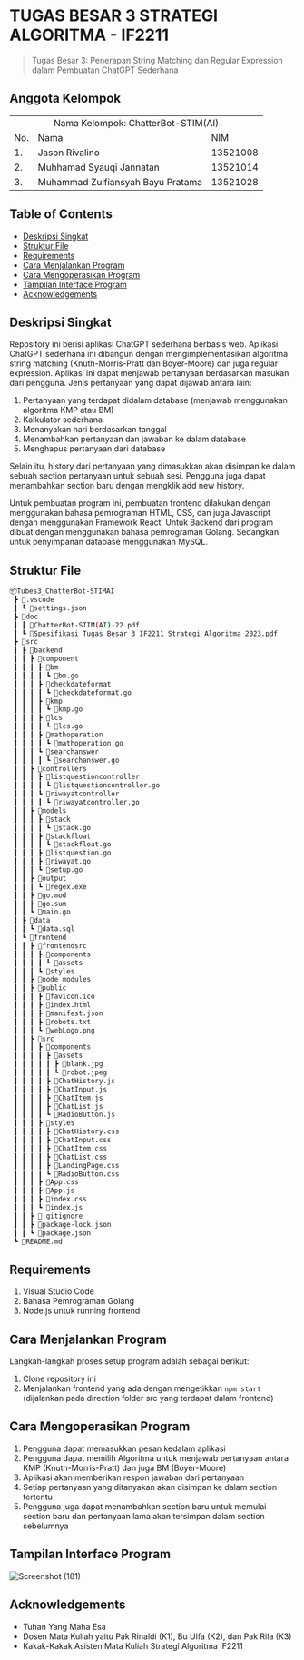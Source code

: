 # TUGAS BESAR 3 STRATEGI ALGORITMA - IF2211
> Tugas Besar 3: Penerapan String Matching dan Regular Expression dalam Pembuatan ChatGPT Sederhana

## Anggota Kelompok
<table>
    <tr>
        <td colspan="3", align = "center"><center>Nama Kelompok: ChatterBot-STIM(AI)</center></td>
    </tr>
    <tr>
        <td>No.</td>
        <td>Nama</td>
        <td>NIM</td>
    </tr>
    <tr>
        <td>1.</td>
        <td>Jason Rivalino</td>
        <td>13521008</td>
    </tr>
    <tr>
        <td>2.</td>
        <td>Muhhamad Syauqi Jannatan</td>
        <td>13521014</td>
    </tr>
    <tr>
        <td>3.</td>
        <td>Muhammad Zulfiansyah Bayu Pratama</td>
        <td>13521028</td>
    </tr>
</table>

## Table of Contents
* [Deskripsi Singkat](#deskripsi-singkat)
* [Struktur File](#struktur-file)
* [Requirements](#requirements)
* [Cara Menjalankan Program](#cara-menjalankan-program)
* [Cara Mengoperasikan Program](#cara-mengoperasikan-program)
* [Tampilan Interface Program](#tampilan-interface-program)
* [Acknowledgements](#acknowledgements)

## Deskripsi Singkat
Repository ini berisi aplikasi ChatGPT sederhana berbasis web. Aplikasi ChatGPT sederhana ini dibangun dengan mengimplementasikan algoritma string matching (Knuth-Morris-Pratt dan Boyer-Moore) dan juga regular expression. Aplikasi ini dapat menjawab pertanyaan berdasarkan masukan dari pengguna. Jenis pertanyaan yang dapat dijawab antara lain:
1. Pertanyaan yang terdapat didalam database (menjawab menggunakan algoritma KMP atau BM)
2. Kalkulator sederhana
3. Menanyakan hari berdasarkan tanggal
4. Menambahkan pertanyaan dan jawaban ke dalam database
5. Menghapus pertanyaan dari database

Selain itu, history dari pertanyaan yang dimasukkan akan disimpan ke dalam sebuah section pertanyaan untuk sebuah sesi. Pengguna juga dapat menambahkan section baru dengan mengklik add new history. 

Untuk pembuatan program ini, pembuatan frontend dilakukan dengan menggunakan bahasa pemrograman HTML, CSS, dan juga Javascript dengan menggunakan Framework React. Untuk Backend dari program dibuat dengan menggunakan bahasa pemrograman Golang. Sedangkan untuk penyimpanan database menggunakan MySQL.

## Struktur File
```bash
📦Tubes3_ChatterBot-STIMAI
 ┣ 📂.vscode
 ┃ ┗ 📜settings.json
 ┣ 📂doc
 ┃ ┃ 📜ChatterBot-STIM(AI)-22.pdf
 ┃ ┗ 📜Spesifikasi Tugas Besar 3 IF2211 Strategi Algoritma 2023.pdf
 ┣ 📂src
 ┃ ┣ 📂backend
 ┃ ┃ ┣ 📂component
 ┃ ┃ ┃ ┣ 📂bm
 ┃ ┃ ┃ ┃ ┗ 📜bm.go
 ┃ ┃ ┃ ┣ 📂checkdateformat
 ┃ ┃ ┃ ┃ ┗ 📜checkdateformat.go
 ┃ ┃ ┃ ┣ 📂kmp
 ┃ ┃ ┃ ┃ ┗ 📜kmp.go
 ┃ ┃ ┃ ┣ 📂lcs
 ┃ ┃ ┃ ┃ ┗ 📜lcs.go
 ┃ ┃ ┃ ┣ 📂mathoperation
 ┃ ┃ ┃ ┃ ┗ 📜mathoperation.go
 ┃ ┃ ┃ ┗ 📂searchanswer
 ┃ ┃ ┃ ┃ ┗ 📜searchanswer.go
 ┃ ┃ ┣ 📂controllers
 ┃ ┃ ┃ ┣ 📂listquestioncontroller
 ┃ ┃ ┃ ┃ ┗ 📜listquestioncontroller.go
 ┃ ┃ ┃ ┗ 📂riwayatcontroller
 ┃ ┃ ┃ ┃ ┗ 📜riwayatcontroller.go
 ┃ ┃ ┣ 📂models
 ┃ ┃ ┃ ┣ 📂stack
 ┃ ┃ ┃ ┃ ┗ 📜stack.go
 ┃ ┃ ┃ ┣ 📂stackfloat
 ┃ ┃ ┃ ┃ ┗ 📜stackfloat.go
 ┃ ┃ ┃ ┣ 📜listquestion.go
 ┃ ┃ ┃ ┣ 📜riwayat.go
 ┃ ┃ ┃ ┗ 📜setup.go
 ┃ ┃ ┣ 📂output
 ┃ ┃ ┃ ┗ 📜regex.exe
 ┃ ┃ ┣ 📜go.mod
 ┃ ┃ ┣ 📜go.sum
 ┃ ┃ ┗ 📜main.go
 ┃ ┣ 📂data
 ┃ ┃ ┗ 📜data.sql
 ┃ ┗ 📂frontend
 ┃ ┃ ┣ 📂frontendsrc
 ┃ ┃ ┃ ┣ 📂components
 ┃ ┃ ┃ ┃ ┗ 📂assets
 ┃ ┃ ┃ ┗ 📂styles
 ┃ ┃ ┣ 📂node_modules
 ┃ ┃ ┣ 📂public
 ┃ ┃ ┃ ┣ 📜favicon.ico
 ┃ ┃ ┃ ┣ 📜index.html
 ┃ ┃ ┃ ┣ 📜manifest.json
 ┃ ┃ ┃ ┣ 📜robots.txt
 ┃ ┃ ┃ ┗ 📜webLogo.png
 ┃ ┃ ┣ 📂src
 ┃ ┃ ┃ ┣ 📂components
 ┃ ┃ ┃ ┃ ┣ 📂assets
 ┃ ┃ ┃ ┃ ┃ ┣ 📜blank.jpg
 ┃ ┃ ┃ ┃ ┃ ┗ 📜robot.jpeg
 ┃ ┃ ┃ ┃ ┣ 📜ChatHistory.js
 ┃ ┃ ┃ ┃ ┣ 📜ChatInput.js
 ┃ ┃ ┃ ┃ ┣ 📜ChatItem.js
 ┃ ┃ ┃ ┃ ┣ 📜ChatList.js
 ┃ ┃ ┃ ┃ ┗ 📜RadioButton.js
 ┃ ┃ ┃ ┣ 📂styles
 ┃ ┃ ┃ ┃ ┣ 📜ChatHistory.css
 ┃ ┃ ┃ ┃ ┣ 📜ChatInput.css
 ┃ ┃ ┃ ┃ ┣ 📜ChatItem.css
 ┃ ┃ ┃ ┃ ┣ 📜ChatList.css
 ┃ ┃ ┃ ┃ ┣ 📜LandingPage.css
 ┃ ┃ ┃ ┃ ┗ 📜RadioButton.css
 ┃ ┃ ┃ ┣ 📜App.css
 ┃ ┃ ┃ ┣ 📜App.js
 ┃ ┃ ┃ ┣ 📜index.css
 ┃ ┃ ┃ ┗ 📜index.js
 ┃ ┃ ┣ 📜.gitignore
 ┃ ┃ ┣ 📜package-lock.json
 ┃ ┃ ┗ 📜package.json
 ┗ 📜README.md
 ```
 
## Requirements
1. Visual Studio Code
2. Bahasa Pemrograman Golang
3. Node.js untuk running frontend

## Cara Menjalankan Program
Langkah-langkah proses setup program adalah sebagai berikut:
1. Clone repository ini
2. Menjalankan frontend yang ada dengan mengetikkan `npm start` (dijalankan pada direction folder src yang terdapat dalam frontend)

## Cara Mengoperasikan Program
1. Pengguna dapat memasukkan pesan kedalam aplikasi
2. Pengguna dapat memilih Algoritma untuk menjawab pertanyaan antara KMP (Knuth-Morris-Pratt) dan juga BM (Boyer-Moore)
3. Aplikasi akan memberikan respon jawaban dari pertanyaan
4. Setiap pertanyaan yang ditanyakan akan disimpan ke dalam section tertentu
5. Pengguna juga dapat menambahkan section baru untuk memulai section baru dan pertanyaan lama akan tersimpan dalam section sebelumnya

## Tampilan Interface Program
![Screenshot (181)](https://user-images.githubusercontent.com/91790457/236441708-c1997cae-a9da-48e6-9d13-e9e8af6d38b8.png)

## Acknowledgements
- Tuhan Yang Maha Esa
- Dosen Mata Kuliah yaitu Pak Rinaldi (K1), Bu Ulfa (K2), dan Pak Rila (K3)
- Kakak-Kakak Asisten Mata Kuliah Strategi Algoritma IF2211
